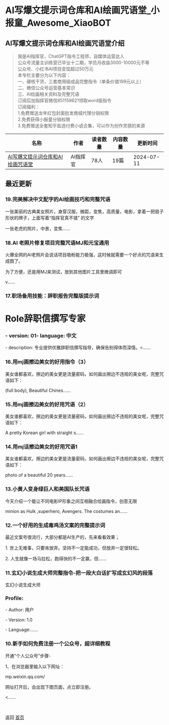 # AI写爆文提示词仓库和AI绘画咒语堂_小报童_Awesome_XiaoBOT

## AI写爆文提示词仓库和AI绘画咒语堂介绍
> 我是AI指挥官，ChatGPT指令工程师，自媒体运营达人    
公众号流量主训练营已毕业十二期，学员月收益3000-10000元不等    
公众号、小红书AI项目变现超过50万元    
本专栏主要分为以下内容：    
一、硬核干货，三套商用级成品完整指令（单条价值199元以上）    
二、微信公众号运营基本常识    
三、AI绘画相关资料及完整咒语    
订阅后加指挥官微信851159621领取word版指令    
订阅福利：    
1.免费赠送龙年红包封面批发商城代理分销权限    
2.免费获得小报童分销权限    
3.免费赠送全套知乎盐选付费小说合集，可以作为创作灵感的来源  
  


|名称|作者|读者数量|内容数量|更新时间|
|---|---|---|---|---|
|[AI写爆文提示词仓库和AI绘画咒语堂](https://xiaobot.net/p/snow3301203?refer=9c3f1c95-a052-465a-9902-f6d75080262a)|AI指挥官|78人|19篇|2024-07-11|

## 最近更新
### 19.完美解决中文配字的AI绘画技巧和完整咒语

一张美丽的古典美女照片，身穿汉服，微距，变焦，高质量，电影，拿着一把扇子形状的牌子，上面写着“指挥官真不错” 的文字

一张老虎的照片，中景，变焦......

### 18.AI 老照片修复项目完整咒语MJ和元宝通用

火爆全网的AI老照片会说话项目吸粉能力极强，这时候就需要一个好点的咒语来生成图了。

为了方便，还是用MJ来测试，放到其他图片工具里微调即可

v......

### 17.职场备用技能：辞职报告完整版提示词

# Role辞职信撰写专家

### - version: 01- language: 中文

\- description: 专业提供优雅辞职信撰写指导，确保告别得体而深情。<......

### 16.用mj画擦边美女的好用指令（3）

美女谁都喜欢，擦边的美女更是流量密码，如何画出擦边不违规的美女呢，完整咒语如下：

(full body), Beautiful Chines......

### 15.用mj画擦边美女的好用咒语（2）

美女谁都喜欢，擦边的美女更是流量密码，如何画出擦边不违规的美女呢，完整咒语如下：

A pretty Korean girl with straight s......

### 14.用mj话擦边美女的好用咒语1

美女谁都喜欢，擦边的美女更是流量密码，如何画出擦边不违规的美女呢，完整咒语如下：

photo of a beautiful 20 years......

### 13.小黄人变身绿巨人和美国队长咒语

今天介绍一个能让不同电影IP形象之间互相融合绘画指令，创意无限

minion as Hulk ,superhero, Avengers. The costumes an......

### 12.一个好用的生成毒鸡汤文案的完整提示词

最近文案号很流行，大部分都是AI生产的，先来看看效果；

1\. 世上无难事，只要肯放弃。坚持不一定能成功，但放弃一定很轻松。

2\. 人生就像一场马拉松，跑得快的不一定赢，但......

### 11.玄幻小说生成大师完整指令-把一段大白话扩写成玄幻风的段落

玄幻小说生成大师



### Profile:

\- Author: 用户

\- Version: 1.0

\- Language:......

### 10.新手如何免费注册一个公众号，超详细教程

开通“个人公众号”步骤-

1、在浏览器里输入以下网址：

mp.weixin.qq.com/

网址打开后，会出现下图页面，点立即注册。

<......


<a href="https://github.com/Reno9527/awesome-xiaobot" style="color: white; text-decoration: none;">awesome-xiaobot</a>

返回 [首页](../README.md)

